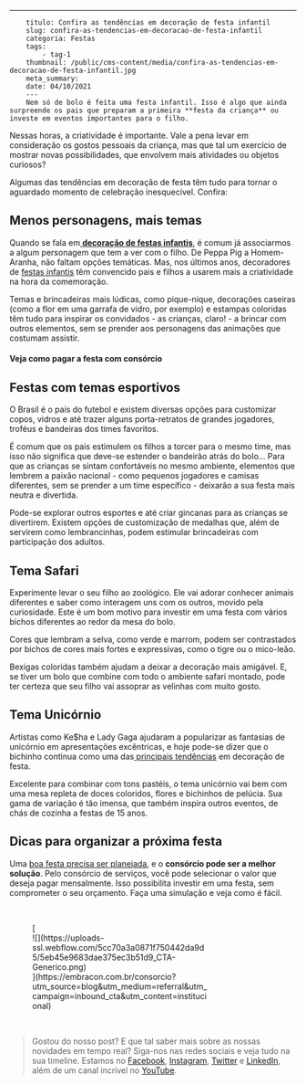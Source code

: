 ---
        titulo: Confira as tendências em decoração de festa infantil
        slug: confira-as-tendencias-em-decoracao-de-festa-infantil
        categoria: Festas
        tags:
            - tag-1
        thumbnail: /public/cms-content/media/confira-as-tendencias-em-decoracao-de-festa-infantil.jpg
        meta_summary: 
        date: 04/10/2021
        ---
        Nem só de bolo é feita uma festa infantil. Isso é algo que ainda surpreende os pais que preparam a primeira **festa da criança** ou investe em eventos importantes para o filho.

Nessas horas, a criatividade é importante. Vale a pena levar em consideração os gostos pessoais da criança, mas que tal um exercício de mostrar novas possibilidades, que envolvem mais atividades ou objetos curiosos?

Algumas das tendências em decoração de festa têm tudo para tornar o aguardado momento de celebração inesquecível. Confira:

Menos personagens, mais temas
-----------------------------

Quando se fala em[ **decoração de festas infantis**](https://www.embracon.com.br/blog/6-tendencias-de-decoracao-de-festa-infantil), é comum já associarmos a algum personagem que tem a ver com o filho. De Peppa Pig a Homem-Aranha, não faltam opções temáticas. Mas, nos últimos anos, decoradores de [festas infantis](https://www.embracon.com.br/blog/festa-de-aniversario-para-crianca-fazer-ou-nao) têm convencido pais e filhos a usarem mais a criatividade na hora da comemoração.

Temas e brincadeiras mais lúdicas, como pique-nique, decorações caseiras (como a flor em uma garrafa de vidro, por exemplo) e estampas coloridas têm tudo para inspirar os convidados - as crianças, claro! - a brincar com outros elementos, sem se prender aos personagens das animações que costumam assistir.

#### **Veja como pagar a festa com consórcio**

Festas com temas esportivos
---------------------------

O Brasil é o país do futebol e existem diversas opções para customizar copos, vidros e até trazer alguns porta-retratos de grandes jogadores, troféus e bandeiras dos times favoritos.

É comum que os pais estimulem os filhos a torcer para o mesmo time, mas isso não significa que deve-se estender o bandeirão atrás do bolo… Para que as crianças se sintam confortáveis no mesmo ambiente, elementos que lembrem a paixão nacional - como pequenos jogadores e camisas diferentes, sem se prender a um time específico - deixarão a sua festa mais neutra e divertida.

Pode-se explorar outros esportes e até criar gincanas para as crianças se divertirem. Existem opções de customização de medalhas que, além de servirem como lembrancinhas, podem estimular brincadeiras com participação dos adultos.

Tema Safari
-----------

Experimente levar o seu filho ao zoológico. Ele vai adorar conhecer animais diferentes e saber como interagem uns com os outros, movido pela curiosidade. Este é um bom motivo para investir em uma festa com vários bichos diferentes ao redor da mesa do bolo.

Cores que lembram a selva, como verde e marrom, podem ser contrastados por bichos de cores mais fortes e expressivas, como o tigre ou o mico-leão.

Bexigas coloridas também ajudam a deixar a decoração mais amigável. E, se tiver um bolo que combine com todo o ambiente safari montado, pode ter certeza que seu filho vai assoprar as velinhas com muito gosto.

Tema Unicórnio
--------------

Artistas como Ke$ha e Lady Gaga ajudaram a popularizar as fantasias de unicórnio em apresentações excêntricas, e hoje pode-se dizer que o bichinho continua como uma das[ principais tendências](https://www.embracon.com.br/blog/saiba-o-que-e-tendencia-em-decoracao-de-quarto-de-crianca) em decoração de festa.

Excelente para combinar com tons pastéis, o tema unicórnio vai bem com uma mesa repleta de doces coloridos, flores e bichinhos de pelúcia. Sua gama de variação é tão imensa, que também inspira outros eventos, de chás de cozinha a festas de 15 anos.

Dicas para organizar a próxima festa
------------------------------------

Uma [boa festa precisa ser planejada](https://www.embracon.com.br/blog/como-organizar-uma-festa-infantil), e o **consórcio pode ser a melhor solução**. Pelo consórcio de serviços, você pode selecionar o valor que deseja pagar mensalmente. Isso possibilita investir em uma festa, sem comprometer o seu orçamento. Faça uma simulação e veja como é fácil.

‍

<figure class="w-richtext-figure-type-image w-richtext-align-center" style="max-width:310px">[<div>![](https://uploads-ssl.webflow.com/5cc70a3a0871f750442da9d5/5eb45e9683dae375ec3b51d9_CTA-Generico.png)</div>](https://embracon.com.br/consorcio?utm_source=blog&utm_medium=referral&utm_campaign=inbound_cta&utm_content=institucional)</figure>‍

> Gostou do nosso post? E que tal saber mais sobre as nossas novidades em tempo real? Siga-nos nas redes sociais e veja tudo na sua timeline. Estamos no [Facebook](https://www.facebook.com/embracon/), [Instagram](https://www.instagram.com/embraconoficial/), [Twitter](https://twitter.com/embracon) e [LinkedIn](https://www.linkedin.com/company/1018875/), além de um canal incrível no [YouTube](https://www.youtube.com/channel/UCL-Y0mv9zc73Iek48NLUBzQ).
        